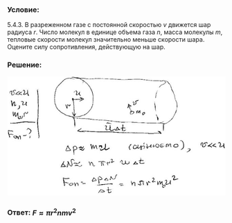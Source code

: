###  Условие: 

$5.4.3.$ В разреженном газе с постоянной скоростью $v$ движется шар радиуса $r$. Число молекул в единице объема газа $n$, масса молекулы $m$, тепловые скорости молекул значительно меньше скорости шара. Оцените силу сопротивления, действующую на шар. 

###  Решение: 

![|640x349, 67%](../../img/5.4.3/sol.jpg) 

###  Ответ: $F \approx \pi r^2nmv^2$ 
